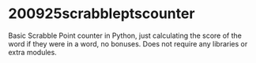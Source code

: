# 200925scrabbleptscounter
Basic Scrabble Point counter in Python, just calculating the score of the word if they were in a word, no bonuses.
Does not require any libraries or extra modules.
